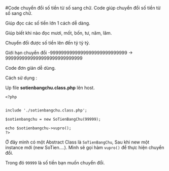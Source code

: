 
#Code chuyển đổi số tiền từ số sang chữ.
Code giúp chuyển đổi số tiền từ số sang chữ.

Giúp đọc các số tiền lớn 1 cách dễ dàng.

Giúp biết khi nào đọc mươi, mốt, bốn, tư, năm, lăm.

Chuyển đổi được số tiền lên đến tỷ tỷ tỷ.

Giới hạn chuyển đổi -9999999999999999999999999999 -> 9999999999999999999999999999

Code đơn giản dễ dùng.

Cách sử dụng :

Up file **sotienbangchu.class.php** lên host.

```
<?php


include './sotienbangchu.class.php';

$sotienbangchu = new SoTienBangChu(99999);

echo $sotienbangchu->vupro();
?>
```

Ở đây mình có một Abstract Class là `SoTienBangChu`, Sau khi new một instance mới (new SoTien....). Mình sẽ gọi hàm `vupro()` để thực hiện chuyển đổi.

Trong đó `99999` là số tiền bạn muốn chuyển đổi.
